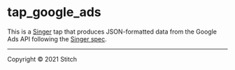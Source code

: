 # tap_google_ads

This is a [Singer](https://singer.io) tap that produces JSON-formatted
data from the Google Ads API following the [Singer
spec](https://github.com/singer-io/getting-started/blob/master/SPEC.md).

---

Copyright &copy; 2021 Stitch
